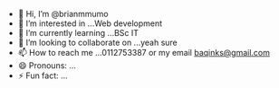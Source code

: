 - 👋 Hi, I’m @brianmmumo
- 👀 I’m interested in ...Web development 
- 🌱 I’m currently learning ...BSc IT
- 💞️ I’m looking to collaborate on ...yeah sure 
- 📫 How to reach me ...0112753387 or my email baqinks@gmail.com
- 😄 Pronouns: ...
- ⚡ Fun fact: ...

<!---
brianmmumo/brianmmumo is a ✨ special ✨ repository because its `README.md` (this file) appears on your GitHub profile.
You can click the Preview link to take a look at your changes.
--->

